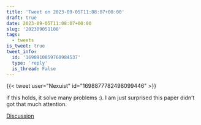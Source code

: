 ```yaml
---
title: 'Tweet on 2023-09-05T11:08:07+00:00'
draft: true
date: 2023-09-05T11:08:07+00:00
slug: '202309051108'
tags:
  - tweets
is_tweet: true
tweet_info:
  id: '1698910859760984537'
  type: 'reply'
  is_thread: False
---
```




{{< tweet user="Nexuist" id="1698877782498099446" >}}

if this holds, it solve many problems :). I am just surprised this paper didn’t got that much attention.

[Discussion](https://x.com/sytelus/status/1698910859760984537)
